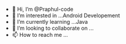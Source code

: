 - 👋 Hi, I’m @Praphul-code
- 👀 I’m interested in ...Android Developement
- 🌱 I’m currently learning ...Java
- 💞️ I’m looking to collaborate on ...
- 📫 How to reach me ...

<!---
Praphul-code/Praphul-code is a ✨ special ✨ repository because its `README.md` (this file) appears on your GitHub profile.
You can click the Preview link to take a look at your changes.
--->
